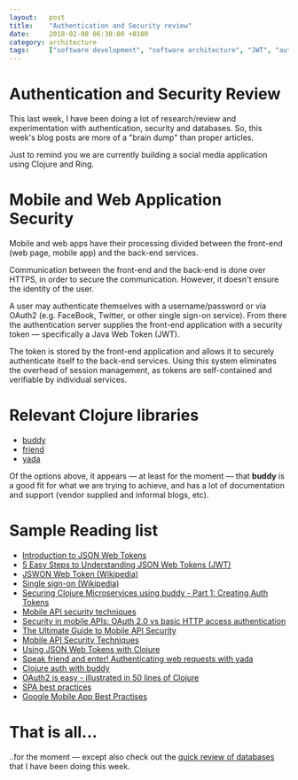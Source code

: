 ```yaml
---
layout:   post
title:    "Authentication and Security review"
date:     2018-02-08 06:30:00 +0100
category: architecture
tags:     ["software development", "software architecture", "JWT", "authentication", "security", "Clojure"]
---
```


# Authentication and Security Review

This last week, I have been doing a lot of research/review and experimentation with authentication, security and databases. So, this week's blog posts are more of a "brain dump" than proper articles.

Just to remind you we are currently building a social media application using Clojure and Ring.


# Mobile and Web Application Security

Mobile and web apps have their processing divided between the front-end (web page, mobile app) and the back-end services.

Communication between the front-end and the back-end is done over HTTPS, in order to secure the communication. However, it doesn't ensure the identity of the user.

A user may authenticate themselves with a username/password or via OAuth2 (e.g. FaceBook, Twitter, or other single sign-on service). From there the authentication server supplies the front-end application with a security token &mdash; specifically a Java Web Token (JWT).

The token is stored by the front-end application and allows it to securely authenticate itself to the back-end services. Using this system eliminates the overhead of session management, as tokens are self-contained and verifiable by individual services.


# Relevant Clojure libraries

- [buddy](https://github.com/funcool/buddy)
- [friend](https://github.com/cemerick/friend)
- [yada](https://github.com/juxt/yada)

Of the options above, it appears &mdash; at least for the moment &mdash; that **buddy** is a good fit for what we are trying to achieve, and has a lot of documentation and support (vendor supplied and informal blogs, etc).


# Sample Reading list

- [Introduction to JSON Web Tokens](https://jwt.io/introduction/)
- [5 Easy Steps to Understanding JSON Web Tokens (JWT)](https://medium.com/vandium-software/5-easy-steps-to-understanding-json-web-tokens-jwt-1164c0adfcec)
- [JSWON Web Token (Wikipedia)](https://en.wikipedia.org/wiki/JSON_Web_Token)
- [Single sign-on (Wikipedia)](https://en.wikipedia.org/wiki/Single_sign-on)
- [Securing Clojure Microservices using buddy - Part 1: Creating Auth Tokens](http://rundis.github.io/blog/2015/buddy_auth_part1.html)
- [Mobile API security techniques](https://www.approov.io/blog/mobile-api-security-techniques-part-2.html)
- [Security in mobile APIs: OAuth 2.0 vs basic HTTP access authentication](https://bbvaopen4u.com/en/actualidad/security-mobile-apis-oauth-20-vs-basic-http-access-authentication)
- [The Ultimate Guide to Mobile API Security](https://stormpath.com/blog/the-ultimate-guide-to-mobile-api-security)
- [Mobile API Security Techniques](https://hackernoon.com/mobile-api-security-techniques-682a5da4fe10)
- [Using JSON Web Tokens with Clojure](http://www.bradcypert.com/using-json-web-tokens-with-clojure/)
- [Speak friend and enter! Authenticating web requests with yada](https://juxt.pro/blog/posts/yada-authentication.html)
- [Clojure auth with buddy](https://adambard.com/blog/clojure-auth-with-buddy/)
- [OAuth2 is easy - illustrated in 50 lines of Clojure](https://leonid.shevtsov.me/post/oauth2-is-easy/)
- [SPA best practices](https://stackoverflow.com/questions/20963273/spa-best-practices-for-authentication-and-session-management)
- [Google Mobile App Best Practises](https://developers.google.com/identity/work/saas-mobile-apps)


# That is all...

..for the moment &mdash; except also check out the [quick review of databases](/architecture/2018/02/08/database-and-graph-theory-review/) that I have been doing this week.